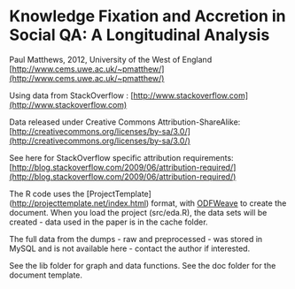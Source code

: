 # Knowledge Fixation and Accretion in Social QA: A Longitudinal Analysis

Paul Matthews, 2012, University of the West of England
[http://www.cems.uwe.ac.uk/~pmatthew/](http://www.cems.uwe.ac.uk/~pmatthew/)

Using data from StackOverflow : 
[http://www.stackoverflow.com](http://www.stackoverflow.com)

Data released under Creative Commons Attribution-ShareAlike:
[http://creativecommons.org/licenses/by-sa/3.0/](http://creativecommons.org/licenses/by-sa/3.0/)

See here for StackOverflow specific attribution requirements:
[http://blog.stackoverflow.com/2009/06/attribution-required/](http://blog.stackoverflow.com/2009/06/attribution-required/)

The R code uses the [ProjectTemplate] (http://projecttemplate.net/index.html) format, with [ODFWeave](http://cran.r-project.org/web/packages/odfWeave/index.html) to create the document. When you load the project (src/eda.R), the data sets will be created - data used in the paper is in the cache folder.

The full data from the dumps - raw and preprocessed - was stored in MySQL and is not available here - contact the author if interested.

See the lib folder for graph and data functions. See the doc folder for the document template.

